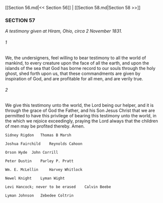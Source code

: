 [[Section 56.md|<< Section 56]]  |  [[Section 58.md|Section 58 >>]]

### SECTION 57

*A testimony given at Hiram, Ohio, circa 2 November 1831.*

###### 1
We, the undersigners, feel willing to bear testimony to all the world of mankind, to every creature upon the face of all the earth, and upon the islands of the sea that God has borne record to our souls through the holy ghost, shed forth upon us, that these commandments are given by inspiration of God, and are profitable for all men, and are verily true.

###### 2
We give this testimony unto the world, the Lord being our helper, and it is through the grace of God the Father, and his Son Jesus Christ that we are permitted to have this privilege of bearing this testimony unto the world, in the which we rejoice exceedingly, praying the Lord always that the children of men may be profited thereby. Amen.

	Sidney Rigdon	Thomas B Marsh

	Joshua Fairchild	Reynolds Cahoon

	Orson Hyde	John Corrill

	Peter Dustin 	Parley P. Pratt

	Wm. E. McLellin 	Harvey Whitlock

	Newel Knight 	Lyman Wight

	Levi Hancock; never to be erased	Calvin Beebe

	Lyman Johnson	Zebedee Coltrin